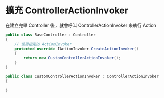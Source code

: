 # 擴充 ControllerActionInvoker

在建立完畢 Controller 後，就會呼叫 ControllerActionInvoker 來執行 Action


```csharp
public class BaseController : Controller
{
    // 使用指定的 ActionInvoker
    protected override IActionInvoker CreateActionInvoker()
    {
        return new CustomControllerActionInvoker();
    }
}

public class CustomControllerActionInvoker : ControllerActionInvoker
{
    
}
```
